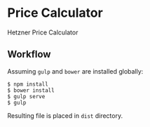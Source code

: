 # Price Calculator

Hetzner Price Calculator

## Workflow

Assuming `gulp` and `bower` are installed globally:

    $ npm install
    $ bower install
    $ gulp serve
    $ gulp

Resulting file is placed in `dist` directory.

